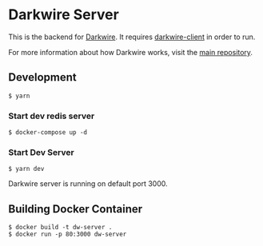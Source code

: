 # Darkwire Server

This is the backend for [Darkwire](https://github.com/seripap/darkwire.io). It requires [darkwire-client](https://github.com/seripap/darkwire-client) in order to run.

For more information about how Darkwire works, visit the [main repository](https://github.com/seripap/darkwire.io).

## Development

```
$ yarn
```

### Start dev redis server

```
$ docker-compose up -d
```

### Start Dev Server

```
$ yarn dev
```

Darkwire server is running on default port 3000.

## Building Docker Container

```
$ docker build -t dw-server .
$ docker run -p 80:3000 dw-server
```
